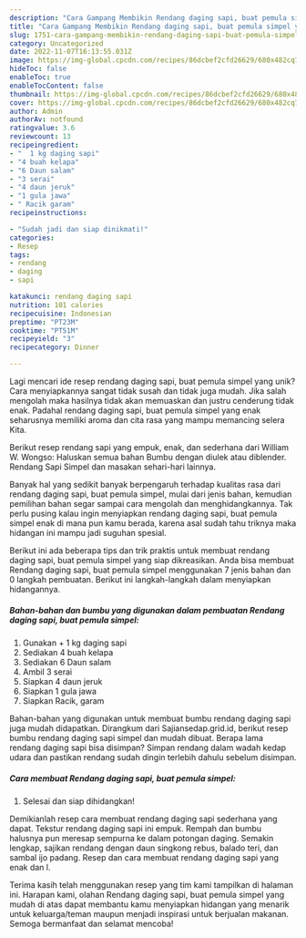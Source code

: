 ```yaml
---
description: "Cara Gampang Membikin Rendang daging sapi, buat pemula simpel yang Lezat Sekali"
title: "Cara Gampang Membikin Rendang daging sapi, buat pemula simpel yang Lezat Sekali"
slug: 1751-cara-gampang-membikin-rendang-daging-sapi-buat-pemula-simpel-yang-lezat-sekali
category: Uncategorized
date: 2022-11-07T16:13:55.031Z
image: https://img-global.cpcdn.com/recipes/86dcbef2cfd26629/680x482cq70/rendang-daging-sapi-buat-pemula-simpel-foto-resep-utama.jpg
hideToc: false
enableToc: true
enableTocContent: false
thumbnail: https://img-global.cpcdn.com/recipes/86dcbef2cfd26629/680x482cq70/rendang-daging-sapi-buat-pemula-simpel-foto-resep-utama.jpg
cover: https://img-global.cpcdn.com/recipes/86dcbef2cfd26629/680x482cq70/rendang-daging-sapi-buat-pemula-simpel-foto-resep-utama.jpg
author: Admin
authorAv: notfound
ratingvalue: 3.6
reviewcount: 13
recipeingredient:
- "  1 kg daging sapi"
- "4 buah kelapa"
- "6 Daun salam"
- "3 serai"
- "4 daun jeruk"
- "1 gula jawa"
- " Racik garam"
recipeinstructions:

- "Sudah jadi dan siap dinikmati!"
categories:
- Resep
tags:
- rendang
- daging
- sapi

katakunci: rendang daging sapi 
nutrition: 101 calories
recipecuisine: Indonesian
preptime: "PT23M"
cooktime: "PT51M"
recipeyield: "3"
recipecategory: Dinner

---
```





Lagi mencari ide resep rendang daging sapi, buat pemula simpel yang unik? Cara menyiapkannya sangat tidak susah dan tidak juga mudah. Jika salah mengolah maka hasilnya tidak akan memuaskan dan justru cenderung tidak enak. Padahal rendang daging sapi, buat pemula simpel yang enak seharusnya memiliki aroma dan cita rasa yang mampu memancing selera Kita.





Berikut resep rendang sapi yang empuk, enak, dan sederhana dari William W. Wongso: Haluskan semua bahan Bumbu dengan diulek atau diblender. Rendang Sapi Simpel dan masakan sehari-hari lainnya.

Banyak hal yang sedikit banyak berpengaruh terhadap kualitas rasa dari rendang daging sapi, buat pemula simpel, mulai dari jenis bahan, kemudian pemilihan bahan segar sampai cara mengolah dan menghidangkannya. Tak perlu pusing kalau ingin menyiapkan rendang daging sapi, buat pemula simpel enak di mana pun kamu berada, karena asal sudah tahu triknya maka hidangan ini mampu jadi suguhan spesial.






Berikut ini ada beberapa tips dan trik praktis untuk membuat rendang daging sapi, buat pemula simpel yang siap dikreasikan. Anda bisa membuat Rendang daging sapi, buat pemula simpel menggunakan 7 jenis bahan dan 0 langkah pembuatan. Berikut ini langkah-langkah dalam menyiapkan hidangannya.

<!--inarticleads1-->

##### Bahan-bahan dan bumbu yang digunakan dalam pembuatan Rendang daging sapi, buat pemula simpel:

1. Gunakan  + 1 kg daging sapi
1. Sediakan 4 buah kelapa
1. Sediakan 6 Daun salam
1. Ambil 3 serai
1. Siapkan 4 daun jeruk
1. Siapkan 1 gula jawa
1. Siapkan  Racik, garam


Bahan-bahan yang digunakan untuk membuat bumbu rendang daging sapi juga mudah didapatkan. Dirangkum dari Sajiansedap.grid.id, berikut resep bumbu rendang daging sapi simpel dan mudah dibuat. Berapa lama rendang daging sapi bisa disimpan? Simpan rendang dalam wadah kedap udara dan pastikan rendang sudah dingin terlebih dahulu sebelum disimpan. 

<!--inarticleads2-->

##### Cara membuat Rendang daging sapi, buat pemula simpel:


1. Selesai dan siap dihidangkan!

Demikianlah resep cara membuat rendang daging sapi sederhana yang dapat. Tekstur rendang daging sapi ini empuk. Rempah dan bumbu halusnya pun meresap sempurna ke dalam potongan daging. Semakin lengkap, sajikan rendang dengan daun singkong rebus, balado teri, dan sambal ijo padang. Resep dan cara membuat rendang daging sapi yang enak dan l. 

Terima kasih telah menggunakan resep yang tim kami tampilkan di halaman ini. Harapan kami, olahan Rendang daging sapi, buat pemula simpel yang mudah di atas dapat membantu kamu menyiapkan hidangan yang menarik untuk keluarga/teman maupun menjadi inspirasi untuk berjualan makanan. Semoga bermanfaat dan selamat mencoba!
